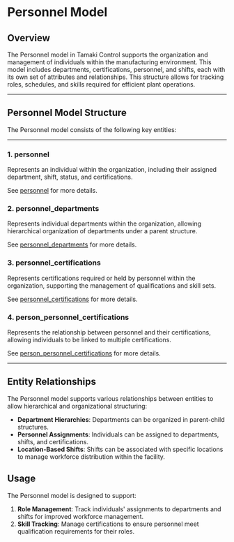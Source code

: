 # Personnel Model

## Overview

The Personnel model in Tamaki Control supports the organization and management of individuals within the manufacturing
environment. This model includes departments, certifications, personnel, and shifts, each with its own set of attributes
and relationships. This structure allows for tracking roles, schedules, and skills required for efficient plant
operations.

---

## Personnel Model Structure

The Personnel model consists of the following key entities:

---

### 1. personnel

Represents an individual within the organization, including their assigned department, shift, status, and
certifications.

See [personnel](personnel.md) for more details.

### 2. personnel_departments

Represents individual departments within the organization, allowing hierarchical organization of departments under a
parent structure.

See [personnel_departments](personnel-department) for more details.

### 3. personnel_certifications

Represents certifications required or held by personnel within the organization, supporting the management of
qualifications and skill sets.

See [personnel_certifications](personnel-certification) for more details.

### 4. person_personnel_certifications

Represents the relationship between personnel and their certifications, allowing individuals to be linked to multiple
certifications.

See [person_personnel_certifications](person-personnel-certification) for more details.

---

## Entity Relationships

The Personnel model supports various relationships between entities to allow hierarchical and organizational
structuring:

- **Department Hierarchies**: Departments can be organized in parent-child structures.
- **Personnel Assignments**: Individuals can be assigned to departments, shifts, and certifications.
- **Location-Based Shifts**: Shifts can be associated with specific locations to manage workforce distribution within
  the facility.

## Usage

The Personnel model is designed to support:

1. **Role Management**: Track individuals' assignments to departments and shifts for improved workforce management.
2. **Skill Tracking**: Manage certifications to ensure personnel meet qualification requirements for their roles.
